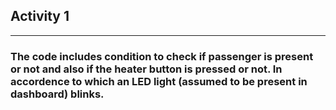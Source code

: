 ## Activity 1
<hr>

### The code includes condition to check if passenger is present or not and also if the heater button is pressed or not. In accordence to which an LED light (assumed to be present in dashboard) blinks.
